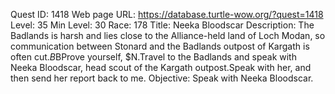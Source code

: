 Quest ID: 1418
Web page URL: https://database.turtle-wow.org/?quest=1418
Level: 35
Min Level: 30
Race: 178
Title: Neeka Bloodscar
Description: The Badlands is harsh and lies close to the Alliance-held land of Loch Modan, so communication between Stonard and the Badlands outpost of Kargath is often cut.$B$BProve yourself, $N.Travel to the Badlands and speak with Neeka Bloodscar, head scout of the Kargath outpost.Speak with her, and then send her report back to me.
Objective: Speak with Neeka Bloodscar.
